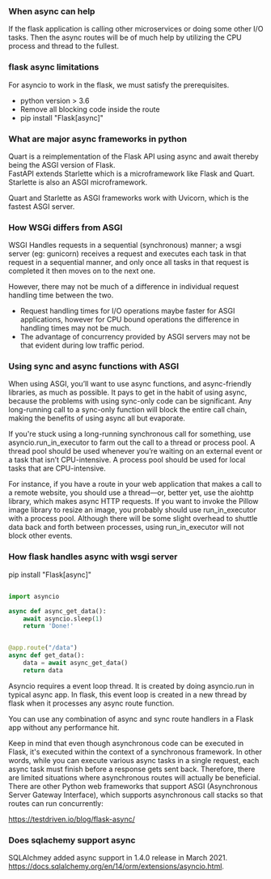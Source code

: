 
### When async can help 
If the flask application is calling other microservices or doing some other I/O tasks. Then the async routes will be of much help by utilizing the CPU process and thread to the fullest.

### flask async limitations
For asyncio to work in the flask, we must satisfy the prerequisites.
- python version > 3.6
- Remove all blocking code inside the route
- pip install "Flask[async]"

### What are major async frameworks in python 
Quart is a reimplementation of the Flask API using async and await thereby being the ASGI version of Flask.  
FastAPI extends Starlette which is a microframework like Flask and Quart.   
Starlette is also an ASGI microframework.  

Quart and Starlette as ASGI frameworks work with Uvicorn, which is the fastest ASGI server.  

### How WSGi differs from ASGI
WSGI Handles requests in a sequential (synchronous) manner; a wsgi server (eg: gunicorn) receives a request and executes each task in that request in a sequential manner, and only once all tasks in that request is completed it then moves on to the next one.

However, there may not be much of a difference in individual request handling time between the two.
- Request handling times for I/O operations maybe faster for ASGI applications, however for CPU bound operations the difference in handling times may not be much.
- The advantage of concurrency provided by ASGI servers may not be that evident during low traffic period.


### Using sync and async functions with ASGI

When using ASGI, you’ll want to use async functions, and async-friendly libraries, as much as possible. It pays to get in the habit of using async, because the problems with using sync-only code can be significant. Any long-running call to a sync-only function will block the entire call chain, making the benefits of using async all but evaporate.

If you're stuck using a long-running synchronous call for something, use asyncio.run_in_executor to farm out the call to a thread or process pool. A thread pool should be used whenever you’re waiting on an external event or a task that isn’t CPU-intensive. A process pool should be used for local tasks that are CPU-intensive.

For instance, if you have a route in your web application that makes a call to a remote website, you should use a thread—or, better yet, use the aiohttp library, which makes async HTTP requests. If you want to invoke the Pillow image library to resize an image, you probably should use run_in_executor with a process pool. Although there will be some slight overhead to shuttle data back and forth between processes, using run_in_executor will not block other events.


### How flask handles async with wsgi server 

pip install "Flask[async]"

```python

import asyncio

async def async_get_data():
    await asyncio.sleep(1)
    return 'Done!'


@app.route("/data")
async def get_data():
    data = await async_get_data()
    return data
```

Asyncio requires a event loop thread. It is created by doing asyncio.run in typical async app. In flask, this event loop is created in a new thread by flask when it processes any async route function. 


You can use any combination of async and sync route handlers in a Flask app without any performance hit. 

Keep in mind that even though asynchronous code can be executed in Flask, it's executed within the context of a synchronous framework. In other words, while you can execute various async tasks in a single request, each async task must finish before a response gets sent back. Therefore, there are limited situations where asynchronous routes will actually be beneficial. There are other Python web frameworks that support ASGI (Asynchronous Server Gateway Interface), which supports asynchronous call stacks so that routes can run concurrently:

https://testdriven.io/blog/flask-async/

### Does sqlachemy support async 
SQLAlchmey added async support in 1.4.0 release in March 2021.   
https://docs.sqlalchemy.org/en/14/orm/extensions/asyncio.html. 





